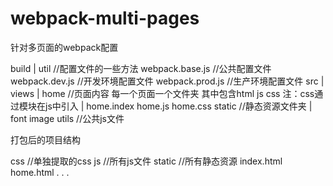 # webpack-multi-pages
针对多页面的webpack配置

build
  |
  util  //配置文件的一些方法
  webpack.base.js  //公共配置文件
  webpack.dev.js   //开发环境配置文件
  webpack.prod.js  //生产环境配置文件
src
  |
  views
     |
     home //页面内容   每一个页面一个文件夹  其中包含html js  css   注：css通过模块在js中引入
      |
      home.index
      home.js
      home.css
static  //静态资源文件夹
   |
   font
   image
utils //公共js文件


打包后的项目结构

css //单独提取的css
js  //所有js文件
static  //所有静态资源
index.html
home.html
.
.
.